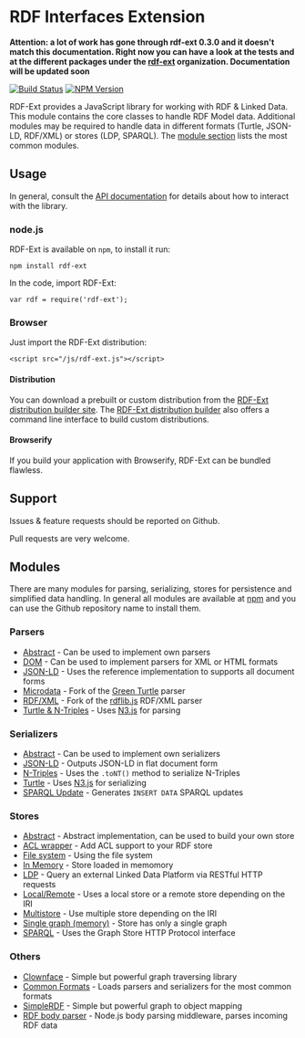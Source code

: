 # RDF Interfaces Extension

**Attention: a lot of work has gone through rdf-ext 0.3.0 and it doesn't match this documentation. Right now you can have a look at the tests and at the different packages under the [rdf-ext](https://github.com/rdf-ext) organization. Documentation will be updated soon**

[![Build Status](https://travis-ci.org/rdf-ext/rdf-ext.svg?branch=master)](https://travis-ci.org/zazukoians/rdf-ext)
[![NPM Version](https://img.shields.io/npm/v/rdf-ext.svg?style=flat)](https://npm.im/rdf-ext)


RDF-Ext provides a JavaScript library for working with RDF & Linked Data.
This module contains the core classes to handle RDF Model data.
Additional modules may be required to handle data in different formats (Turtle, JSON-LD, RDF/XML) or stores (LDP, SPARQL).
The [module section](#modules) lists the most common modules.


## Usage

In general, consult the [API documentation](https://github.com/rdf-ext/rdf-ext-spec/blob/gh-pages/API.md) for details about how to interact with the library.


### node.js

RDF-Ext is available on `npm`, to install it run:

	npm install rdf-ext

In the code, import RDF-Ext:

	var rdf = require('rdf-ext');


### Browser

Just import the RDF-Ext distribution:

	<script src="/js/rdf-ext.js"></script>


#### Distribution

You can download a prebuilt or custom distribution from the [RDF-Ext distribution builder site](http://rdf-ext.bergnet.org/).
The [RDF-Ext distribution builder](https://github.com/rdf-ext/rdf-ext-dist-builder) also offers a command line interface to build custom distributions.


#### Browserify

If you build your application with Browserify, RDF-Ext can be bundled flawless.


## Support

Issues & feature requests should be reported on Github.

Pull requests are very welcome.


## Modules

There are many modules for parsing, serializing, stores for persistence and simplified data handling. In general all modules are available at [npm](https://www.npmjs.com) and you can use the Github repository name to install them.


### Parsers

* [Abstract](https://github.com/rdf-ext/rdf-parser-abstract) - Can be used to implement own parsers
* [DOM](https://github.com/rdf-ext/rdf-parser-dom) - Can be used to implement parsers for XML or HTML formats
* [JSON-LD](https://github.com/rdf-ext/rdf-parser-jsonld) - Uses the reference implementation to supports all document forms
* [Microdata](https://github.com/rdf-ext/rdf-parser-microdata) - Fork of the [Green Turtle](https://github.com/alexmilowski/green-turtle) parser
* [RDF/XML](https://github.com/rdf-ext/rdf-parser-rdfxml) - Fork of the [rdflib.js](https://github.com/linkeddata/rdflib.js/) RDF/XML parser
* [Turtle & N-Triples](https://github.com/rdf-ext/rdf-parser-n3) - Uses [N3.js](https://github.com/RubenVerborgh/N3.js) for parsing


### Serializers

* [Abstract](https:https://github.com/rdf-ext/rdf-ext-spec/blob/gh-pages/API.md//github.com/rdf-ext/rdf-serializer-abstract) - Can be used to implement own serializers 
* [JSON-LD](https://github.com/rdf-ext/rdf-serializer-jsonld) - Outputs JSON-LD in flat document form
* [N-Triples](https://github.com/rdf-ext/rdf-serializer-ntriples) - Uses the `.toNT()` method to serialize N-Triples
* [Turtle](https://github.com/rdf-ext/rdf-serializer-ntriples) - Uses [N3.js](https://github.com/RubenVerborgh/N3.js) for serializing
* [SPARQL Update](https://github.com/rdf-ext/rdf-serializer-sparql-update) - Generates `INSERT DATA` SPARQL updates 


### Stores

- [Abstract](http://github.com/rdf-ext/rdf-store-abstract) - Abstract implementation, can be used to build your own store
- [ACL wrapper](http://github.com/nicola/rdf-store-acl) - Add ACL support to your RDF store
- [File system](http://github.com/rdf-ext/rdf-store-fs) - Using the file system
- [In Memory](http://github.com/rdf-ext/rdf-store-inmemory) - Store loaded in memomory
- [LDP](http://github.com/rdf-ext/rdf-store-ldp) - Query an external Linked Data Platform via RESTful HTTP requests
- [Local/Remote](http://github.com/nicola/rdf-store-server) - Uses a local store or a remote store depending on the IRI
- [Multistore](http://github.com/nicola/rdf-store-multi) - Use multiple store depending on the IRI
- [Single graph (memory)](http://github.com/rdf-ext/rdf-store-singlegraph) - Store has only a single graph
- [SPARQL](http://github.com/rdf-ext/rdf-store-sparql) - Uses the Graph Store HTTP Protocol interface


### Others

- [Clownface](https://github.com/rdf-ext/clownface) - Simple but powerful graph traversing library
- [Common Formats](https://github.com/rdf-ext/rdf-formats-common) - Loads parsers and serializers for the most common formats
- [SimpleRDF](https://github.com/nicola/simplerdf/) - Simple but powerful graph to object mapping
- [RDF body parser](https://github.com/rdf-ext/rdf-body-parser) - Node.js body parsing middleware, parses incoming RDF data

